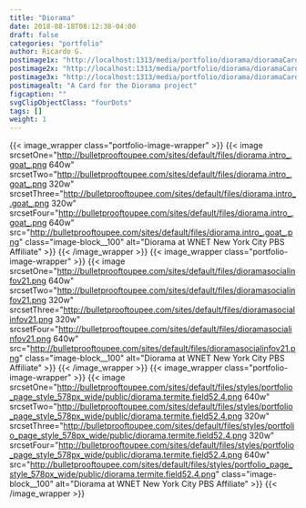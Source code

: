 ```yaml
---
title: "Diorama"
date: 2018-08-18T08:12:38-04:00
draft: false
categories: "portfolio"
author: Ricardo G.
postimage1x: "http://localhost:1313/media/portfolio/diorama/dioramaCard320.png"
postimage2x: "http://localhost:1313/media/portfolio/diorama/dioramaCard640@2x.png"
postimage3x: "http://localhost:1313/media/portfolio/diorama/dioramaCard960@3x.png"
postimagealt: "A Card for the Diorama project"
figcaption: ""
svgClipObjectClass: "fourDots"
tags: []
weight: 1
---
```


{{< image_wrapper class="portfolio-image-wrapper" >}}
    {{< image srcsetOne="http://bulletprooftoupee.com/sites/default/files/diorama.intro_.goat_.png 640w" srcsetTwo="http://bulletprooftoupee.com/sites/default/files/diorama.intro_.goat_.png 320w" srcsetThree="http://bulletprooftoupee.com/sites/default/files/diorama.intro_.goat_.png 320w" srcsetFour="http://bulletprooftoupee.com/sites/default/files/diorama.intro_.goat_.png 640w" src="http://bulletprooftoupee.com/sites/default/files/diorama.intro_.goat_.png" class="image-block__100" alt="Diorama at WNET New York City PBS Affiliate" >}}
{{< /image_wrapper >}}
{{< image_wrapper class="portfolio-image-wrapper" >}}
    {{< image srcsetOne="http://bulletprooftoupee.com/sites/default/files/dioramasocialinfov21.png 640w" srcsetTwo="http://bulletprooftoupee.com/sites/default/files/dioramasocialinfov21.png 320w" srcsetThree="http://bulletprooftoupee.com/sites/default/files/dioramasocialinfov21.png 320w" srcsetFour="http://bulletprooftoupee.com/sites/default/files/dioramasocialinfov21.png 640w" src="http://bulletprooftoupee.com/sites/default/files/dioramasocialinfov21.png" class="image-block__100" alt="Diorama at WNET New York City PBS Affiliate" >}}
{{< /image_wrapper >}}
{{< image_wrapper class="portfolio-image-wrapper" >}}
    {{< image srcsetOne="http://bulletprooftoupee.com/sites/default/files/styles/portfolio_page_style_578px_wide/public/diorama.termite.field52.4.png 640w" srcsetTwo="http://bulletprooftoupee.com/sites/default/files/styles/portfolio_page_style_578px_wide/public/diorama.termite.field52.4.png 320w" srcsetThree="http://bulletprooftoupee.com/sites/default/files/styles/portfolio_page_style_578px_wide/public/diorama.termite.field52.4.png 320w" srcsetFour="http://bulletprooftoupee.com/sites/default/files/styles/portfolio_page_style_578px_wide/public/diorama.termite.field52.4.png 640w" src="http://bulletprooftoupee.com/sites/default/files/styles/portfolio_page_style_578px_wide/public/diorama.termite.field52.4.png" class="image-block__100" alt="Diorama at WNET New York City PBS Affiliate" >}}
{{< /image_wrapper >}}
